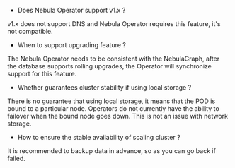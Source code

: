 - Does Nebula Operator support v1.x ?

v1.x does not support DNS and Nebula Operator requires this feature, it's not compatible.

- When to support upgrading feature ?

The Nebula Operator needs to be consistent with the NebulaGraph, after the database supports rolling upgrades, the Operator will synchronize support for this feature.

- Whether guarantees cluster stability if using local storage ?

There is no guarantee that using local storage, it means that the POD is bound to a particular node. Operators do not currently have the ability to failover when the bound node goes down. This is not an issue with network storage. 

- How to ensure the stable availability of scaling cluster ?

It is recommended to backup data in advance, so as you can go back if failed. 

